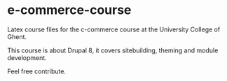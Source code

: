 # e-commerce-course
Latex course files for the c-commerce course at the University College of Ghent.

This course is about Drupal 8, it covers sitebuilding, theming and module development. 

Feel free contribute. 

